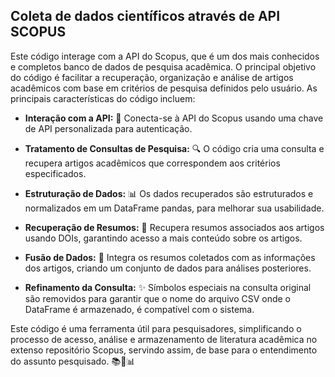## **Coleta de dados científicos através de API SCOPUS**

Este código interage com a API do Scopus, que é um dos mais conhecidos e completos banco de dados de pesquisa acadêmica. 
O principal objetivo do código é facilitar a recuperação, organização e análise de artigos acadêmicos com base em critérios de pesquisa definidos pelo usuário. 
As principais características do código incluem:

- **Interação com a API:** 📡 Conecta-se à API do Scopus usando uma chave de API personalizada para autenticação.

- **Tratamento de Consultas de Pesquisa:** 🔍 O código cria uma consulta e recupera artigos acadêmicos que correspondem aos critérios especificados.

- **Estruturação de Dados:** 📊 Os dados recuperados são estruturados e normalizados em um DataFrame pandas, para melhorar sua usabilidade.

- **Recuperação de Resumos:** 📑 Recupera resumos associados aos artigos usando DOIs, garantindo acesso a mais conteúdo sobre os artigos.

- **Fusão de Dados:** 🔗 Integra os resumos coletados com as informações dos artigos, criando um conjunto de dados para análises posteriores.

- **Refinamento da Consulta:** ✨ Símbolos especiais na consulta original são removidos para garantir que o nome do arquivo CSV onde o DataFrame é armazenado, é compatível com o sistema.

Este código é uma ferramenta útil para pesquisadores, simplificando o processo de acesso, análise e armazenamento de literatura acadêmica no extenso repositório Scopus, servindo assim, de base para o entendimento do assunto pesquisado. 📚🔬📊
